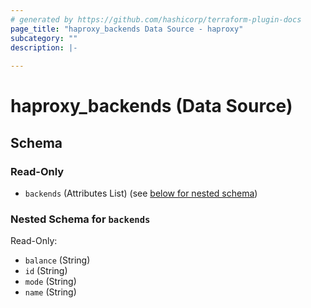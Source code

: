 ```yaml
---
# generated by https://github.com/hashicorp/terraform-plugin-docs
page_title: "haproxy_backends Data Source - haproxy"
subcategory: ""
description: |-
  
---
```


# haproxy_backends (Data Source)





<!-- schema generated by tfplugindocs -->
## Schema

### Read-Only

- `backends` (Attributes List) (see [below for nested schema](#nestedatt--backends))

<a id="nestedatt--backends"></a>
### Nested Schema for `backends`

Read-Only:

- `balance` (String)
- `id` (String)
- `mode` (String)
- `name` (String)


